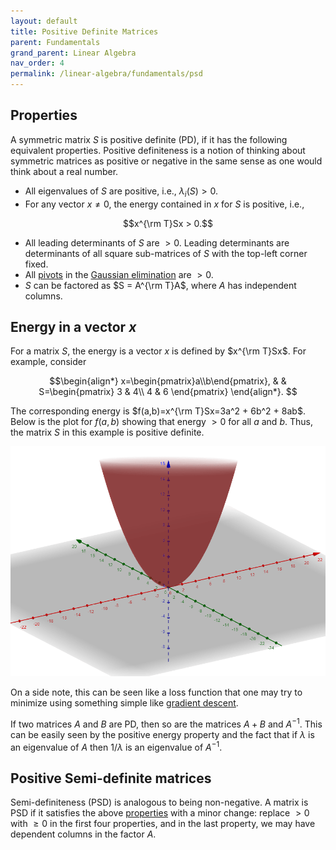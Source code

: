 ```yaml
---
layout: default
title: Positive Definite Matrices
parent: Fundamentals
grand_parent: Linear Algebra
nav_order: 4
permalink: /linear-algebra/fundamentals/psd
---
```


## Properties
A symmetric matrix $S$ is positive definite (PD), if it has the following equivalent properties. Positive definiteness is a notion of thinking about symmetric matrices as positive or negative in the same sense as one would think about a real number.

- All eigenvalues of $S$ are positive, i.e., $\lambda_i(S) > 0$.
- For any vector $x \neq 0$, the energy contained in $x$ for $S$ is positive, i.e.,

$$x^{\rm T}Sx > 0.$$

- All leading determinants of $S$ are $>0$. Leading determinants are determinants of all square sub-matrices of $S$ with the top-left corner fixed.
- All [pivots](https://en.wikipedia.org/wiki/Pivot_element) in the [Gaussian elimination](https://en.wikipedia.org/wiki/Gaussian_elimination) are $>0$.
- $S$ can be factored as $S = A^{\rm T}A$, where $A$ has independent columns.

## Energy in a vector $x$
For a matrix $S$, the energy is a vector $x$ is defined by $x^{\rm T}Sx$. For example, consider

$$\begin{align*}
x=\begin{pmatrix}a\\b\end{pmatrix}, & & S=\begin{pmatrix}
    3 & 4\\
    4 & 6
    \end{pmatrix}
    \end{align*}.
$$

The corresponding energy is $f(a,b)=x^{\rm T}Sx=3a^2 + 6b^2 + 8ab$. Below is the plot for $f(a,b)$ showing that energy $>0$ for all $a$ and $b$. Thus, the matrix $S$ in this example is positive definite.

![Energy in a vector for S.](/assets/images/linear-algebra/energy.png "Energy in a vector for S.")

On a side note, this can be seen like a loss function that one may try to minimize using something simple like [gradient descent](https://en.wikipedia.org/wiki/Gradient_descent).

If two matrices $A$ and $B$ are PD, then so are the matrices $A+B$ and $A^{-1}$. This can be easily seen by the positive energy property and the fact that if $\lambda$ is an eigenvalue of $A$ then $1/\lambda$ is an eigenvalue of $A^{-1}$.

## Positive Semi-definite matrices
Semi-definiteness (PSD) is analogous to being non-negative. A matrix is PSD if it satisfies the above [properties](#properties) with a minor change: replace $>0$ with $\ge 0$ in the first four properties, and in the last property, we may have dependent columns in the factor $A$.
